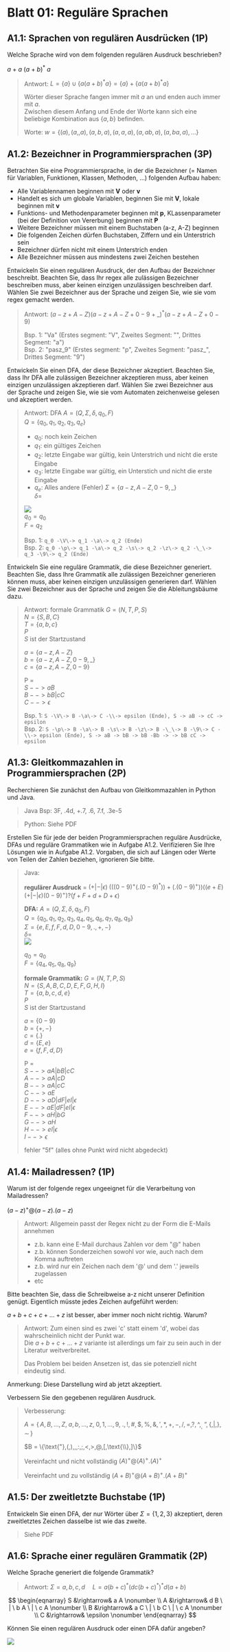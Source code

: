 # Blatt 01: Reguläre Sprachen

## A1.1: Sprachen von regulären Ausdrücken (1P)

Welche Sprache wird von dem folgenden regulären Ausdruck beschrieben?

$`a\ +\ a\ (a\ +\ b)^*\ a`$

> Antwort: $`L = \{a\} \cup \{a(a+b)^*a\} = \{a\} + \{a(a+b)^*a\}`$
>
> Wörter dieser Sprache fangen immer mit $`a`$ an und enden auch immer mit $`a`$.  
> Zwischen diesem Anfang und Ende der Worte kann sich eine beliebige Kombination aus $`\{a, b\}`$ befinden.
>
> Worte: $`w = \{(a), (a, ,a), (a,b,a), (a,a,a), (a,ab,a), (a,ba,a), ...\}`$

## A1.2: Bezeichner in Programmiersprachen (3P)

Betrachten Sie eine Programmiersprache, in der die Bezeichner (= Namen
für Variablen, Funktionen, Klassen, Methoden, …) folgenden Aufbau haben:

- Alle Variablennamen beginnen mit **V** oder **v**
- Handelt es sich um globale Variablen, beginnen Sie mit **V**, lokale
  beginnen mit **v**
- Funktions- und Methodenparameter beginnen mit **p**, KLassenparameter
  (bei der Definition von Vererbung) beginnen mit **P**
- Weitere Bezeichner müssen mit einem Buchstaben (a-z, A-Z) beginnen
- Die folgenden Zeichen dürfen Buchstaben, Ziffern und ein Unterstrich
  sein
- Bezeichner dürfen nicht mit einem Unterstrich enden
- Alle Bezeichner müssen aus mindestens zwei Zeichen bestehen

Entwickeln Sie einen regulären Ausdruck, der den Aufbau der Bezeichner
beschreibt. Beachten Sie, dass Ihr regex alle zulässigen Bezeichner
beschreiben muss, aber keinen einzigen unzulässigen beschreiben darf.
Wählen Sie zwei Bezeichner aus der Sprache und zeigen Sie, wie sie vom
regex gemacht werden.

> Antwort:  $`(a-z + A-Z)(a-z + A-Z + 0-9 + \_)^*(a-z + A-Z + 0-9)`$
>
> Bsp. 1: "Va" (Erstes segment: "V", Zweites Segment: "", Drittes Segment: "a")  
> Bsp. 2: "pasz_9" (Erstes segment: "p", Zweites Segment: "pasz_", Drittes Segment: "9")

Entwickeln Sie einen DFA, der diese Bezeichner akzeptiert. Beachten Sie,
dass Ihr DFA alle zulässigen Bezeichner akzeptieren muss, aber keinen
einzigen unzulässigen akzeptieren darf. Wählen Sie zwei Bezeichner aus
der Sprache und zeigen Sie, wie sie vom Automaten zeichenweise gelesen
und akzeptiert werden.

> Antwort: DFA $`A = (Q, \Sigma, \delta, q_0, F)`$  
> $`Q = \{q_0,q_1,q_2,q_3,q_e\}`$
> - $`q_0`$: noch kein Zeichen  
> - $`q_1`$: ein gültiges Zeichen 
> - $`q_2`$: letzte Eingabe war gültig, kein Unterstrich und nicht die erste Eingabe 
> - $`q_3`$: letzte Eingabe war gültig, ein Unterstich und nicht die erste Eingabe 
> - $`q_e`$: Alles andere (Fehler) 
> $`\Sigma = \{a-z, A-Z,0-9,\_\}`$  
> $`\delta = `$
> 
> [![](https://mermaid.ink/img/pako:eNp9kstOwzAQRX_FmqqsnCp2mpcXSAgkNrCBXVUJWfWkiUji4Diiz38nTktRVBWvZub6XD9m9rDSCkHA2sgmJy9vy5qQ6ZS8W2ksuSPPWpaktduyqNfEaS5G8vXhk6woSzHJMtUv2lqjP1FMVBCcY--7UDYXvNmMOH7mlHLkheOSX3EO-7uOxdYl7mTPuycH6e3og7c49BU2FmqFBskCi1WOtdPxpLMRSH0vdSIfiR-uFIz33_Lj__nxa7_gZunawslA-64UCoQ1HVKo0FTSpbAffgZsjhUuQfShwkx2pV3Csj72WCPrhdbVL2l0t85BZLJs-6xrVP-ZT4XsW15dqgbdMx91V1sQcRwOJiD2sAHBkmA2j6IwYgFLEz6POIUtCM6j2ZzFfsJ4mCaBnx4p7IZj_VkY-YmfxAkL05inPKKAqrDavJ6mbRi64w-t78IJ?type=png)](https://mermaid.live/edit#pako:eNp9kstOwzAQRX_FmqqsnCp2mpcXSAgkNrCBXVUJWfWkiUji4Diiz38nTktRVBWvZub6XD9m9rDSCkHA2sgmJy9vy5qQ6ZS8W2ksuSPPWpaktduyqNfEaS5G8vXhk6woSzHJMtUv2lqjP1FMVBCcY--7UDYXvNmMOH7mlHLkheOSX3EO-7uOxdYl7mTPuycH6e3og7c49BU2FmqFBskCi1WOtdPxpLMRSH0vdSIfiR-uFIz33_Lj__nxa7_gZunawslA-64UCoQ1HVKo0FTSpbAffgZsjhUuQfShwkx2pV3Csj72WCPrhdbVL2l0t85BZLJs-6xrVP-ZT4XsW15dqgbdMx91V1sQcRwOJiD2sAHBkmA2j6IwYgFLEz6POIUtCM6j2ZzFfsJ4mCaBnx4p7IZj_VkY-YmfxAkL05inPKKAqrDavJ6mbRi64w-t78IJ)  
> $`q_0 = q_0`$  
> $`F = q_2`$
> 
> Bsp. 1: `q_0 -\V\-> q_1 -\a\-> q_2 (Ende)`  
> Bsp. 2: `q_0 -\p\-> q_1 -\a\-> q_2 -\s\-> q_2 -\z\-> q_2 -\_\-> q_3 -\9\-> q_2 (Ende)`

Entwickeln Sie eine reguläre Grammatik, die diese Bezeichner generiert.
Beachten Sie, dass Ihre Grammatik alle zulässigen Bezeichner generieren
können muss, aber keinen einzigen unzulässigen generieren darf. Wählen
Sie zwei Bezeichner aus der Sprache und zeigen Sie die Ableitungsbäume
dazu.

> Antwort: formale Grammatik $`G = (N, T, P, S)`$  
> $`N = \{S, B, C\}`$  
> $`T = \{a, b, c\}`$  
> $`P`$  
> $`S`$ ist der Startzustand  
> 
> $`a = \{a-z, A-Z\}`$   
> $`b = \{a-z, A-Z, 0-9, \_\}`$  
> $`c = \{a-z, A-Z, 0-9\}`$  
> 
> P =  
> $`S --> aB`$  
> $`B --> bB | cC`$  
> $`C --> \epsilon`$
>
> Bsp. 1: `S -\V\-> B -\a\-> C -\\-> epsilon (Ende), S -> aB -> cC -> epsilon`  
> Bsp. 2: `S -\p\-> B -\a\-> B -\s\-> B -\z\-> B -\_\-> B -\9\-> C -\\-> epsilon (Ende), S -> aB -> bB -> bB -Bb -> -> bB cC -> epsilon`

## A1.3: Gleitkommazahlen in Programmiersprachen (2P)

Recherchieren Sie zunächst den Aufbau von Gleitkommazahlen in Python und
Java.

> Java Bsp: 3F, .4d, +.7, .6, 7.f, .3e-5

> Python: Siehe PDF

Erstellen Sie für jede der beiden Programmiersprachen reguläre
Ausdrücke, DFAs und reguläre Grammatiken wie in Aufgabe A1.2.
Verifizieren Sie Ihre Lösungen wie in Aufgabe A1.2. Vorgaben, die sich
auf Längen oder Werte von Teilen der Zahlen beziehen, ignorieren Sie
bitte.

> Java:
> 
> **regulärer Ausdruck** =
> $`(+ | - | \epsilon) \; \Big( ((0-9)^+ (.(0-9)^*)) + (.(0-9)^+) \Big) ((e+E)(+ | - | \epsilon)(0-9)^+)? (f+F+d+D+\epsilon)`$
> 
> **DFA:** $`A = (Q, \Sigma, \delta, q_0, F)`$  
> $`Q = \{q_0, q_1, q_2, q_3, q_4, q_5, q_6, q_7, q_8, q_9\}`$  
> $`\Sigma = \{e, E, f, F, d, D, 0-9, ., +, -\}`$  
> $`\delta = `$  
> [![](https://mermaid.ink/img/pako:eNqdk0tv4yAQgP8Kmqp7WRxhDLbh0Etfl-1le6ssrVDBiVU_sgSrjzT_fSGJu6FKK7U-zXzMN4MRrOF-0AYkzK1aLtCv31WP0OkpunXKOvQDXQ-qRSv33Db9HIW1EBv09w9BddO28qSutf_wytnhwcgTnWX7OHlstFtIunw61Mq9pnUQ3zSq6Kea-J7Gv6exr2n_j8yZVUjC6STJGXoliXj1WRrBWUA0Qj8xSgLNqn7H02N-euCzqTI7VpnFk3aQRpV8wizCLIIGo8tA84jWGF1hpDG6CGtiapTH_1JEdN--nIr5-80cwHdT-QdTdwfvBx2fUH6oAfa3vdEgnR0Nhs7YToUU1tum4BamMxVIH2pTq7F1FVT9xmtL1d8NQzeZdhjnC5C1alc-G5faX4CLRvmn1L1Ra3pt7Pkw9g5kUQi-7QJyDU8gczETBSU8o0VelowwDM8gaZrOCOVciELkLM0Y32B42c4ls5JRmvKc-RUiCMkxGN24wd7snvH2NW_-AXhOJ3E?type=png)](https://mermaid.live/edit#pako:eNqdk0tv4yAQgP8Kmqp7WRxhDLbh0Etfl-1le6ssrVDBiVU_sgSrjzT_fSGJu6FKK7U-zXzMN4MRrOF-0AYkzK1aLtCv31WP0OkpunXKOvQDXQ-qRSv33Db9HIW1EBv09w9BddO28qSutf_wytnhwcgTnWX7OHlstFtIunw61Mq9pnUQ3zSq6Kea-J7Gv6exr2n_j8yZVUjC6STJGXoliXj1WRrBWUA0Qj8xSgLNqn7H02N-euCzqTI7VpnFk3aQRpV8wizCLIIGo8tA84jWGF1hpDG6CGtiapTH_1JEdN--nIr5-80cwHdT-QdTdwfvBx2fUH6oAfa3vdEgnR0Nhs7YToUU1tum4BamMxVIH2pTq7F1FVT9xmtL1d8NQzeZdhjnC5C1alc-G5faX4CLRvmn1L1Ra3pt7Pkw9g5kUQi-7QJyDU8gczETBSU8o0VelowwDM8gaZrOCOVciELkLM0Y32B42c4ls5JRmvKc-RUiCMkxGN24wd7snvH2NW_-AXhOJ3E)
>
> $`q_0 = q_0`$  
> $`F = \{q_4, q_5, q_8, q_9\}`$
> 
> **formale Grammatik:** $`G = (N, T, P, S)`$  
> $`N = \{S, A, B, C, D, E, F, G, H, I\}`$  
> $`T = \{a, b, c, d, e\}`$  
> $`P`$  
> $`S`$ ist der Startzustand
> 
> $`a = \{0-9\}`$  
> $`b = \{+, -\}`$  
> $`c = \{.\}`$  
> $`d = \{E, e\}`$  
> $`e = \{f, F, d, D\}`$  
> 
> P =  
> $`S --> aA | bB | cC`$  
> $`A --> aA | cD`$  
> $`B --> aA | cC`$  
> $`C --> aE`$  
> $`D --> aD | dF | eI | \epsilon`$  
> $`E --> aE | dF | eI | \epsilon`$  
> $`F --> aH | bG`$  
> $`G --> aH`$  
> $`H --> eI | \epsilon`$  
> $`I --> \epsilon`$  
> 
> fehler "5f" (alles ohne Punkt wird nicht abgedeckt)

## A1.4: Mailadressen? (1P)

Warum ist der folgende regex ungeeignet für die Verarbeitung von
Mailadressen?

$`(a-z)^+@(a-z).(a-z)`$

> Antwort: Allgemein passt der Regex nicht zu der Form die E-Mails annehmen
> - z.b. kann eine E-Mail durchaus Zahlen vor dem "@" haben  
> - z.b. können Sonderzeichen sowohl vor wie, auch nach dem Komma auftreten  
> - z.b. wird nur ein Zeichen nach dem '@' und dem '.' jeweils zugelassen   
> - etc

Bitte beachten Sie, dass die Schreibweise a-z nicht unserer Definition
genügt. Eigentlich müsste jedes Zeichen aufgeführt werden:

$`a + b + c + c + \ldots + z`$ ist besser, aber immer noch nicht
richtig. Warum?

> Antwort: Zum einen sind es zwei 'c' statt einem 'd', wobei das wahrscheinlich nicht der Punkt war.  
> Die $`a + b + c + ... + z`$ variante ist allerdings um fair zu sein auch in der Literatur weitverbreitet.
> 
> Das Problem bei beiden Ansetzen ist, das sie potenziell nicht eindeutig sind.

Anmerkung: Diese Darstellung wird ab jetzt akzeptiert.

Verbessern Sie den gegebenen regulären Ausdruck.

> Verbesserung:  
> 
> $` A = \{\,A,B,\dots,Z,\;a,b,\dots,z,\;0,1,\dots,9,\;.,!,\#,\$,\%,\&,' ,*,+,-,/,=,?,\text{^},_,\;\text{``},\{,|,\},\sim\,\} `$ 
> 
> $`B = \{\text{"},(,),,,:,;,<,>,@,[,\text{\\},]\}`$
> 
> Vereinfacht und nicht vollständig
> $`(A)^+@(A)^+.(A)^+`$
> 
> Vereinfacht und zu vollständig
> $`(A + B)^+@(A + B)^+.(A + B)^+`$


## A1.5: Der zweitletzte Buchstabe (1P)

Entwickeln Sie einen DFA, der nur Wörter über
$`\Sigma = \lbrace 1,2,3 \rbrace`$ akzeptiert, deren zweitletztes
Zeichen dasselbe ist wie das zweite.

> Siehe PDF

## A1.6: Sprache einer regulären Grammatik (2P)

Welche Sprache generiert die folgende Grammatik?

> Antwort: $`\Sigma = {a, b, c, d} \;\;\;\;\; L=a(b+c)^*(dc(b+c)^*)^*d(a+b)`$

$$
\begin{eqnarray}
S &\rightarrow& a A                      \nonumber \\
A &\rightarrow& d B \ | \ b A \ | \ c A  \nonumber \\
B &\rightarrow& a C \ | \ b C \ | \ c A  \nonumber \\
C &\rightarrow& \epsilon                 \nonumber
\end{eqnarray}
$$

Können Sie einen regulären Ausdruck oder einen DFA dafür angeben?

[![](https://mermaid.ink/img/pako:eNptkk1TwyAQhv8Ks516SjMpBAwcvOiMF73ozcmMQwtpMiYhEjK2tv3vQvphO8rp3Zd92GVhC0ujNAhYWdmV6OklbxGaTtGrk9ahG_RoZI16t6mrdoXCXtAafb4nqKjqWkyKQvkV9c6aDy0mipCjnn1VypUCd-tLjBwxpQJ4xrDE_2AB_O3H6T4EofRsdod2cuf1_JDlxcFUwcRX1iJCy6tUfMGTK2vx1zqhEPkRVQqEs4OOoNG2kSGE7dgluFI3OgfhpdKFHGqXQ97uPdbJ9s2Y5kRaM6xKEIWsex8NnfIXe6ikn39zdq1ulbb3ZmgdCE4YHU8BsYU1CEx4nGJMM4w5SXlCWQQbEPOMxxlLk9uEYMwyRtk-gu-xcBJTmvnUlFJOKU0Zj0Cryhn7fHj88Q_sfwD3waFV?type=png)](https://mermaid.live/edit#pako:eNptkk1TwyAQhv8Ks516SjMpBAwcvOiMF73ozcmMQwtpMiYhEjK2tv3vQvphO8rp3Zd92GVhC0ujNAhYWdmV6OklbxGaTtGrk9ahG_RoZI16t6mrdoXCXtAafb4nqKjqWkyKQvkV9c6aDy0mipCjnn1VypUCd-tLjBwxpQJ4xrDE_2AB_O3H6T4EofRsdod2cuf1_JDlxcFUwcRX1iJCy6tUfMGTK2vx1zqhEPkRVQqEs4OOoNG2kSGE7dgluFI3OgfhpdKFHGqXQ97uPdbJ9s2Y5kRaM6xKEIWsex8NnfIXe6ikn39zdq1ulbb3ZmgdCE4YHU8BsYU1CEx4nGJMM4w5SXlCWQQbEPOMxxlLk9uEYMwyRtk-gu-xcBJTmvnUlFJOKU0Zj0Cryhn7fHj88Q_sfwD3waFV)
